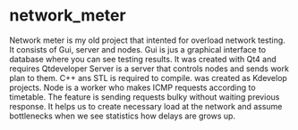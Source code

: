 # network_meter

Network meter is my old project that intented for overload network testing.
It consists of Gui, server and nodes.
Gui is jus a graphical interface to database where you can see testing results. It was created with Qt4 and requires Qtdeveloper
Server is a server that controls nodes and sends work plan to them. C++ ans STL is required to compile. was created as Kdevelop projects.
Node is a worker who makes ICMP requests according to timetable. The feature is sending requests bulky without waiting previous response. It helps us to create necessary load at the network and assume bottlenecks when we see statistics how delays are grows up.
